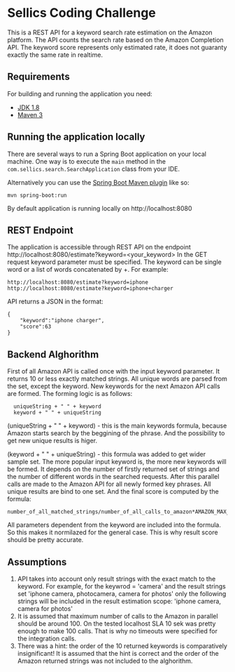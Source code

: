# Sellics Coding Challenge

This is a REST API for a keyword search rate estimation on the Amazon platform. 
The API counts the search rate based on the Amazon Completion API. 
The keyword score represents only estimated rate, it does not guaranty exactly the same rate in realtime.

## Requirements

For building and running the application you need:

- [JDK 1.8](http://www.oracle.com/technetwork/java/javase/downloads/jdk8-downloads-2133151.html)
- [Maven 3](https://maven.apache.org)

## Running the application locally

There are several ways to run a Spring Boot application on your local machine. One way is to execute the `main` method in the `com.sellics.search.SearchApplication` class from your IDE.

Alternatively you can use the [Spring Boot Maven plugin](https://docs.spring.io/spring-boot/docs/current/reference/html/build-tool-plugins-maven-plugin.html) like so:

```shell
mvn spring-boot:run
```

By default application is running locally on http://localhost:8080

## REST Endpoint

The application is accessible through REST API on the endpoint http://localhost:8080/estimate?keyword=<your_keyword>
In the GET request keyword parameter must be specified. The keyword can be single word or a list of words concatenated by +.
For example:
```shell
http://localhost:8080/estimate?keyword=iphone
http://localhost:8080/estimate?keyword=iphone+charger
```

API returns a JSON in the format:

```shell
{
    "keyword":"iphone charger",
    "score":63
}
```

## Backend Alghorithm

First of all Amazon API is called once with the input keyword parameter.
It returns 10 or less exactly matched strings.
All unique words are parsed from the set, except the keyword.
New keywords for the next Amazon API calls are formed.
The forming logic is as follows:
```shell
  uniqueString + " " + keyword
  keyword + " " + uniqueString
```
(uniqueString + " " + keyword) - this is the main keywords formula, because Amazon starts search by the beggining of the phrase. And the possibility to get new unique results is higer.

(keyword + " " + uniqueString) - this formula was added to get wider sample set.
The more popular input keyword is, the more new keywords will be formed.
It depends on the number of firstly returned set of strings and the number of different words in the searched requests.
After this parallel calls are made to the Amazon API for all newly formed key phrases.
All unique results are bind to one set. 
And the final score is computed by the formula:
```shell
number_of_all_matched_strings/number_of_all_calls_to_amazon*AMAZON_MAX_PHRASES_IN_RESPONSE_COUNT
```
All parameters dependent from the keyword are included into the formula. So this makes it normilazed for the general case.
This is why result score should be pretty accurate.

## Assumptions
1. API takes into account only result strings with the exact match to the keyword.
For example, for the keywrod = 'camera' and the result strings set 'iphone camera, photocamera, camera for photos' only the following strings will be included in the result estimation scope:
'iphone camera, camera for photos'
2. It is assumed that maximum number of calls to the Amazon in parallel should be around 100. 
On the tested localhost SLA 10 sek was pretty enough to make 100 calls.
That is why no timeouts were specified for the integration calls.
3. There was a hint: the order of the 10 returned keywords is comparatively insignificant!
It is assumed that the hint is correct and the order of the Amazon returned strings was not included to the alghorithm.
